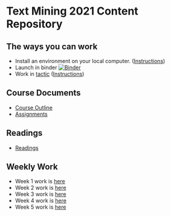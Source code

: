 
# Text Mining 2021 Content Repository

## The ways you can work

* Install an environment on your local computer. ([Instructions](course_documents/install_jupyter_notebook.md))
* Launch in binder [![Binder](https://mybinder.org/badge_logo.svg)](https://mybinder.org/v2/gh/bsherin/text_mining_2021/main?urlpath=git-pull%3Frepo%3Dhttps%253A%252F%252Fgithub.com%252Fbsherin%252Ftext_mining_content%26urlpath%3Dlab%252Ftree%252Ftext_mining_content%252F%26branch%3Dmain)
* Work in [tactic](https://tactic.northwestern.edu) ([Instructions](course_documents/getting_started_with_tactic.md))

## Course Documents
* [Course Outline](course_documents/course_outline.md)
* [Assignments](course_documents/assignments_summary.md)

## Readings
* [Readings](readings/readings.md)

## Weekly Work
* Week 1 work is [here](course_documents/week_1_tasks.md)
* Week 2 work is [here](course_documents/week_2_tasks.md)
* Week 3 work is [here](course_documents/week_3_tasks.md)
* Week 4 work is [here](course_documents/week_4_tasks.md)
* Week 5 work is [here](course_documents/week_5_tasks.md)
